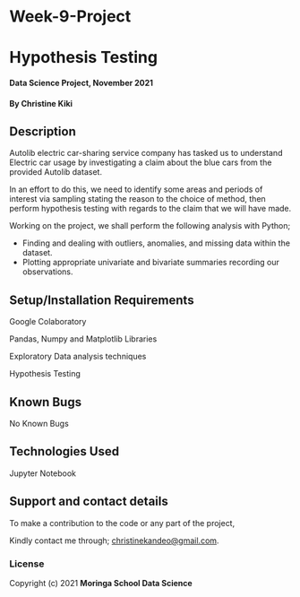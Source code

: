 # Week-9-Project
# 
# Hypothesis Testing

#### Data Science Project, November 2021

#### By **Christine Kiki**

## Description
Autolib electric car-sharing service company has tasked us to understand Electric car usage by investigating a claim about the blue cars from the provided Autolib dataset.

In an effort to do this, we need to identify some areas and periods of interest via sampling stating the reason to the choice of method, then perform hypothesis testing with regards to the claim that we will have made.

Working on the project, we shall perform the following analysis with Python;

- Finding and dealing with outliers, anomalies, and missing data within the dataset.
- Plotting appropriate univariate and bivariate summaries recording our observations.

## Setup/Installation Requirements
Google Colaboratory

Pandas, Numpy and Matplotlib Libraries

Exploratory Data analysis techniques

Hypothesis Testing 

## Known Bugs
No Known Bugs

## Technologies Used
Jupyter Notebook

## Support and contact details
To make a contribution to the code or any part of the project, 

Kindly contact me through; christinekandeo@gmail.com.
### License

Copyright (c) 2021 **Moringa School Data Science**
